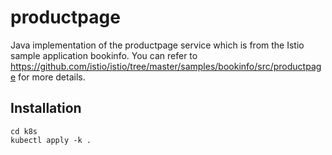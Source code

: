 # productpage

Java implementation of the productpage service which is from the Istio sample application bookinfo. You can refer to https://github.com/istio/istio/tree/master/samples/bookinfo/src/productpage for more details.

## Installation

```shell script
cd k8s
kubectl apply -k .
```

